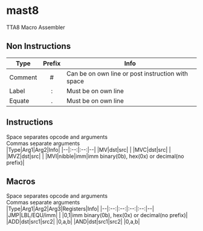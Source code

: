 # mast8
TTA8 Macro Assembler
## Non Instructions
|Type|Prefix|Info|
|--|:--:|--|
|Comment|#|Can be on own line or post instruction with space|
|Label|:|Must be on own line|
|Equate|.|Must be on own line|
## Instructions
Space separates opcode and arguments  
Commas separate arguments  
|Type|Arg1|Arg2|Info|
|--|:--:|:--:|--|
|MV|dst|src|  |
|MVC|dst|src|  |
|MVZ|dst|src|  |
|MVI|nibble|imm|imm binary(0b), hex(0x) or decimal(no prefix)|

## Macros
Space separates opcode and arguments  
Commas separate arguments  
|Type|Arg1|Arg2|Arg3|Registers|Info|
|--|:--:|:--:|:--:|:--:|--|
|JMP|LBL/EQU/imm|  |  |0,1|imm binary(0b), hex(0x) or decimal(no prefix)|
|ADD|dst|src1|src2|  |0,a,b|
|AND|dst|src1|src2|  |0,a,b|

